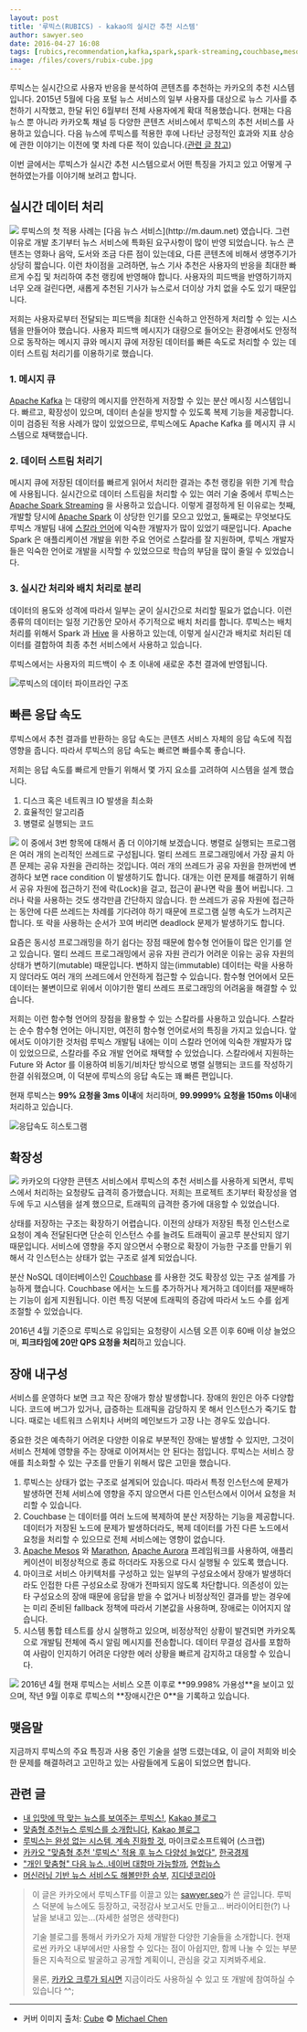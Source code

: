 ```yaml
---
layout: post
title: '루빅스(RUBICS) - kakao의 실시간 추천 시스템'
author: sawyer.seo
date: 2016-04-27 16:08
tags: [rubics,recommendation,kafka,spark,spark-streaming,couchbase,mesos,marathon,aurora,hbase]
image: /files/covers/rubix-cube.jpg
---
```

루빅스는 실시간으로 사용자 반응을 분석하여 콘텐츠를 추천하는 카카오의 추천 시스템입니다. 2015년 5월에 다음 포털 뉴스 서비스의 일부 사용자를 대상으로 뉴스 기사를 추천하기 시작했고, 한달 뒤인 6월부터 전체 사용자에게 확대 적용했습니다. 현재는 다음 뉴스 뿐 아니라 카카오톡 채널 등 다양한 콘텐츠 서비스에서 루빅스의 추천 서비스를 사용하고 있습니다. 다음 뉴스에 루빅스를 적용한 후에 나타난 긍정적인 효과와 지표 상승에 관한 이야기는 이전에 몇 차례 다룬 적이 있습니다.([관련 글 참고](#related-links))

이번 글에서는 루빅스가 실시간 추천 시스템으로서 어떤 특징을 가지고 있고 어떻게 구현하였는가를 이야기해 보려고 합니다.

## 실시간 데이터 처리

<img src="http://item-kr.talk.kakao.co.kr/do/-26p06+UqCd0OAgiRHNZwHaq4FJCveCBKCNZV-bZscw_/11f376bedaf54f2b8de00c98976617711667fc7b08261b4c493670baa83d5cb9" class="pull-right" />
루빅스의 첫 적용 사례는 [다음 뉴스 서비스](http://m.daum.net) 였습니다. 그런 이유로 개발 초기부터 뉴스 서비스에 특화된 요구사항이 많이 반영 되었습니다. 뉴스 콘텐츠는 영화나 음악, 도서와 조금 다른 점이 있는데요, 다른 콘텐츠에 비해서 생명주기가 상당히 짧습니다. 이런 차이점을 고려하면, 뉴스 기사 추천은 사용자의 반응을 최대한 빠르게 수집 및 처리하여 추천 랭킹에 반영해야 합니다. 사용자의 피드백을 반영하기까지 너무 오래 걸린다면, 새롭게 추천된 기사가 뉴스로서 더이상 가치 없을 수도 있기 때문입니다.

저희는 사용자로부터 전달되는 피드백을 최대한 신속하고 안전하게 처리할 수 있는 시스템을 만들어야 했습니다. 사용자 피드백 메시지가 대량으로 들어오는 환경에서도 안정적으로 동작하는 메시지 큐와 메시지 큐에 저장된 데이터를 빠른 속도로 처리할 수 있는 데이터 스트림 처리기를 이용하기로 했습니다.

### 1. 메시지 큐

[Apache Kafka](http://kafka.apache.org) 는 대량의 메시지를 안전하게 저장할 수 있는 분산 메시징 시스템입니다. 빠르고, 확장성이 있으며, 데이터 손실을 방지할 수 있도록 복제 기능을 제공합니다. 이미 검증된 적용 사례가 많이 있었으므로, 루빅스에도 Apache Kafka 를 메시지 큐 시스템으로 채택했습니다.

### 2. 데이터 스트림 처리기

메시지 큐에 저장된 데이터를 빠르게 읽어서 처리한 결과는 추천 랭킹을 위한 기계 학습에 사용됩니다. 실시간으로 데이터 스트림을 처리할 수 있는 여러 기술 중에서 루빅스는 [Apache Spark Streaming](http://spark.apache.org/streaming/) 을 사용하고 있습니다. 이렇게 결정하게 된 이유로는 첫째, 개발할 당시에 [Apache Spark](http://spark.apache.org) 이 상당한 인기를 모으고 있었고, 둘째로는 무엇보다도 루빅스 개발팀 내에 [스칼라 언어](http://www.scala-lang.org)에 익숙한 개발자가 많이 있었기 때문입니다. Apache Spark 은 애플리케이션 개발을 위한 주요 언어로 스칼라를 잘 지원하며, 루빅스 개발자들은 익숙한 언어로 개발을 시작할 수 있었으므로 학습의 부담을 많이 줄일 수 있었습니다.

### 3. 실시간 처리와 배치 처리로 분리

데이터의 용도와 성격에 따라서 일부는 굳이 실시간으로 처리할 필요가 없습니다. 이런 종류의 데이터는 일정 기간동안 모아서 주기적으로 배치 처리를 합니다. 루빅스는 배치 처리를 위해서 Spark 과 [Hive](https://hive.apache.org) 을 사용하고 있는데, 이렇게 실시간과 배치로 처리된 데이터를 결합하여 최종 추천 서비스에서 사용하고 있습니다.

루빅스에서는 사용자의 피드백이 수 초 이내에 새로운 추천 결과에 반영됩니다.

![루빅스의 데이터 파이프라인 구조](/files/rubics-pipeline.png)

## 빠른 응답 속도

루빅스에서 추천 결과를 반환하는 응답 속도는 콘텐츠 서비스 자체의 응답 속도에 직접 영향을 줍니다. 따라서 루빅스의 응답 속도는 빠르면 빠를수록 좋습니다.

저희는 응답 속도를 빠르게 만들기 위해서 몇 가지 요소를 고려하여 시스템을 설계 했습니다.

1. 디스크 혹은 네트쿼크 IO 발생을 최소화
2. 효율적인 알고리즘
3. 병렬로 실행되는 코드

<img src="http://item-kr.talk.kakao.co.kr/do/-26p06+UqCd0OAgiRHNZwHaq4FJCveCBKCNZV-bZscw_/166645e7c1a43db7eea2fa5b6185fcc61667fc7b08261b4c493670baa83d5cb9" class="pull-right" />
이 중에서 3번 항목에 대해서 좀 더 이야기해 보겠습니다. 병렬로 실행되는 프로그램은 여러 개의 논리적인 쓰레드로 구성됩니다. 멀티 쓰레드 프로그래밍에서 가장 골치 아픈 문제는 공유 자원을 관리하는 것입니다. 여러 개의 쓰레드가 공유 자원을 한꺼번에 변경하다 보면 race condition 이 발생하기도 합니다. 대개는 이런 문제를 해결하기 위해서 공유 자원에 접근하기 전에 락(Lock)을 걸고, 접근이 끝나면 락을 풀어 버립니다. 그러나 락을 사용하는 것도 생각만큼 간단하지 않습니다. 한 쓰레드가 공유 자원에 접근하는 동안에 다른 쓰레드는 차례를 기다려야 하기 때문에 프로그램 실행 속도가 느려지곤 합니다. 또 락을 사용하는 순서가 꼬여 버리면 deadlock 문제가 발생하기도 합니다.

요즘은 동시성 프로그래밍을 하기 쉽다는 장점 때문에 함수형 언어들이 많은 인기를 얻고 있습니다. 멀티 쓰레드 프로그래밍에서 공유 자원 관리가 어려운 이유는 공유 자원의 상태가 변하기(mutable) 때문입니다. 변하지 않는(immutable) 데이터는 락을 사용하지 않더라도 여러 개의 쓰레드에서 안전하게 접근할 수 있습니다. 함수형 언어에서 모든 데이터는 불변이므로 위에서 이야기한 멀티 쓰레드 프로그래밍의 어려움을 해결할 수 있습니다.

저희는 이런 함수형 언어의 장점을 활용할 수 있는 스칼라를 사용하고 있습니다. 스칼라는 순수 함수형 언어는 아니지만, 여전히 함수형 언어로서의 특징을 가지고 있습니다. 앞에서도 이야기한 것처럼 루빅스 개발팀 내에는 이미 스칼라 언어에 익숙한 개발자가 많이 있었으므로, 스칼라를 주요 개발 언어로 채택할 수 있었습니다. 스칼라에서 지원하는 Future 와 Actor 를 이용하여 비동기/비차단 방식으로 병렬 실행되는 코드를 작성하기 한결 쉬워졌으며, 이 덕분에 루빅스의 응답 속도는 꽤 빠른 편입니다.

현재 루빅스는 **99% 요청을 3ms 이내**에 처리하며, **99.9999% 요청을 150ms 이내**에 처리하고 있습니다.

![응답속도 히스토그램](/files/rubics-response.png)

## 확장성

<img src="http://item-kr.talk.kakao.co.kr/do/-26p06+UqCd0OAgiRHNZwHaq4FJCveCBKCNZV-bZscw_/c0a8c10679b551025956c44aa5412a381667fc7b08261b4c493670baa83d5cb9" class="pull-right" />
카카오의 다양한 콘텐츠 서비스에서 루빅스의 추천 서비스를 사용하게 되면서, 루빅스에서 처리하는 요청량도 급격히 증가했습니다. 저희는 프로젝트 초기부터 확장성을 염두에 두고 시스템을 설계 했으므로, 트래픽의 급격한 증가에 대응할 수 있었습니다.

상태를 저장하는 구조는 확장하기 어렵습니다. 이전의 상태가 저장된 특정 인스턴스로 요청이 계속 전달된다면 단순히 인스턴스 수를 늘려도 트래픽이 골고루 분산되지 않기 때문입니다. 서비스에 영향을 주지 않으면서 수평으로 확장이 가능한 구조를 만들기 위해서 각 인스턴스는 상태가 없는 구조로 설계 되었습니다.

분산 NoSQL 데이터베이스인 [Couchbase](http://www.couchbase.com) 를 사용한 것도 확장성 있는 구조 설계를 가능하게 했습니다. Couchbase 에서는 노드를 추가하거나 제거하고 데이터를 재분배하는 기능이 쉽게 지원됩니다. 이런 특징 덕분에 트래픽의 증감에 따라서 노드 수를 쉽게 조절할 수 있었습니다.

2016년 4월 기준으로 루빅스로 유입되는 요청량이 시스템 오픈 이후 60배 이상 늘었으며, **피크타임에 20만 QPS 요청을 처리**하고 있습니다.

## 장애 내구성

서비스를 운영하다 보면 크고 작은 장애가 항상 발생합니다. 장애의 원인은 아주 다양합니다. 코드에 버그가 있거나, 급증하는 트래픽을 감당하지 못 해서 인스턴스가 죽기도 합니다. 때로는 네트워크 스위치나 서버의 메인보드가 고장 나는 경우도 있습니다.

중요한 것은 예측하기 어려운 다양한 이유로 부분적인 장애는 발생할 수 있지만, 그것이 서비스 전체에 영향을 주는 장애로 이어져서는 안 된다는 점입니다. 루빅스는 서비스 장애를 최소화할 수 있는 구조를 만들기 위해서 많은 고민을 했습니다.

1. 루빅스는 상태가 없는 구조로 설계되어 있습니다. 따라서 특정 인스턴스에 문제가 발생하면 전체 서비스에 영향을 주지 않으면서 다른 인스턴스에서 이어서 요청을 처리할 수 있습니다.
2. Couchbase 는 데이터를 여러 노드에 복제하여 분산 저장하는 기능을 제공합니다. 데이터가 저장된 노드에 문제가 발생하더라도, 복제 데이터를 가진 다른 노드에서 요청을 처리할 수 있으므로 전체 서비스에는 영향이 없습니다.
3. [Apache Mesos](http://mesos.apache.org) 와 [Marathon](https://mesosphere.github.io/marathon/), [Apache Aurora](http://aurora.apache.org) 프레임워크를 사용하여, 애플리케이션이 비정상적으로 종료 하더라도 자동으로 다시 실행될 수 있도록 했습니다.
4. 마이크로 서비스 아키텍처를 구성하고 있는 일부의 구성요소에서 장애가 발생하더라도 인접한 다른 구성요소로 장애가 전파되지 않도록 차단합니다. 의존성이 있는 타 구성요소의 장애 때문에 응답을 받을 수 없거나 비정상적인 결과를 받는 경우에는 미리 준비된 fallback 정책에 따라서 기본값을 사용하며, 장애로는 이어지지 않습니다.
5. 시스템 통합 테스트를 상시 실행하고 있으며, 비정상적인 상황이 발견되면 카카오톡으로 개발팀 전체에 즉시 알림 메시지를 전송합니다. 데이터 무결성 검사를 포함하여 사람이 인지하기 어려운 다양한 에러 상황을 빠르게 감지하고 대응할 수 있습니다.

<img src="http://item-kr.talk.kakao.co.kr/do/-26p06+UqCd0OAgiRHNZwHaq4FJCveCBKCNZV-bZscw_/2a93102f905f9fc7b4885549752d1fdb1667fc7b08261b4c493670baa83d5cb9" class="pull-right" />
2016년 4월 현재 루빅스는 서비스 오픈 이후로 **99.998% 가용성**을 보이고 있으며, 작년 9월 이후로 루빅스의 **장애시간은 0**을 기록하고 있습니다.

## 맺음말

지금까지 루빅스의 주요 특징과 사용 중인 기술을 설명 드렸는데요, 이 글이 저희와 비슷한 문제를 해결하려고 고민하고 있는 사람들에게 도움이 되었으면 합니다.

## <a name="related-links">관련 글</a>

* [내 입맛에 딱 맞는 뉴스를 보여주는 루빅스!](http://blog.kakaocorp.co.kr/372), [Kakao 블로그](http://blog.kakaocorp.co.kr)
* [맞춤형 추천뉴스 루빅스를 소개합니다](http://blog.kakaocorp.co.kr/412), [Kakao 블로그](http://blog.kakaocorp.co.kr)
* [루빅스는 완성 없는 시스템, 계속 진화할 것](https://goo.gl/X4Gnrl), 마이크로소프트웨어 (스크랩)
* [카카오 "맞춤형 추천 '루빅스' 적용 후 뉴스 다양성 늘었다"](http://v.media.daum.net/v/20160304090704693), [한국경제](http://www.hankyung.com)
* ["개인 맞춤형" 다음 뉴스..네이버 대항마 가능할까](http://v.media.daum.net/v/20160304162851798), [연합뉴스](http://www.yonhapnews.co.kr)
* [머신러닝 기반 뉴스 서비스도 해볼만한 승부](http://v.media.daum.net/v/20160407153005388), [지디넷코리아](http://www.zdnet.co.kr)

> 이 글은 카카오에서 루빅스TF를 이끌고 있는 [sawyer.seo]()가 쓴 글입니다. 루빅스 덕분에 뉴스에도 등장하고, 국정감사 보고서도 만들고... 버라이어티한(?) 나날을 보내고 있는...(자세한 설명은 생략한다)
>
> 기술 블로그를 통해서 카카오가 자체 개발한 다양한 기술들을 소개합니다. 현재로썬 카카오 내부에서만 사용할 수 있다는 점이 아쉽지만, 함께 나눌 수 있는 부분들은 지속적으로 발굴하고 공개할 계획이니, 관심을 갖고 지켜봐주세요.
>
> 물론, [카카오 크루가 되시면](http://www.kakaocorp.com/recruit/currentOpportunities) 지금이라도 사용하실 수 있고 또 개발에 참여하실 수 있습니다 ^^;

----
* 커버 이미지 출처: [Cube](https://flic.kr/p/oxW6j) &copy; [Michael Chen](https://www.flickr.com/photos/fillmorephotography/)
